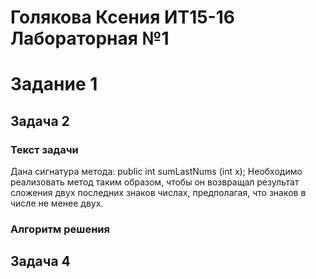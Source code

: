 # Голякова Ксения ИТ15-16 Лабораторная №1

# Задание 1
## Задача 2
### Текст задачи
Дана сигнатура метода: public int sumLastNums (int x); 
Необходимо реализовать метод таким образом, чтобы он возвращал результат 
сложения двух последних знаков числах, предполагая, что знаков в числе не 
менее двух.
### Алгоритм решения

## Задача 4

